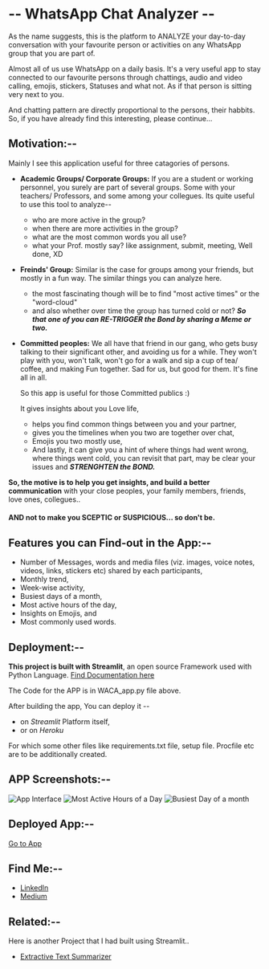 
# **-- WhatsApp Chat Analyzer --**

As the name suggests, this is the platform to ANALYZE your day-to-day conversation with your favourite person or activities on any WhatsApp group that you are part of. 

Almost all of us use WhatsApp on a daily basis. It's a very useful app to stay connected to our favourite persons through chattings, audio and video calling, emojis, stickers, Statuses and what not. As if that person is sitting very next to you. 

And chatting pattern are directly proportional to the persons, their habbits. So, if you have already find this interesting, please continue...

##



## **Motivation:--**
Mainly I see this application useful for three catagories of persons.
 
- **Academic Groups/ Corporate Groups:** If you are a student or working personnel, you surely are part of several groups. Some with your teachers/ Professors, and some among your collegues. Its quite useful to use this tool to analyze-- 
    - who are more active in the group?
    - when there are more activities in the group?
    - what are the most common words you all use?
    - what your Prof. mostly say? like assignment, submit, meeting, Well done, XD
- **Freinds' Group:** Similar is the case for groups among your friends, but mostly in a fun way. The similar things you can analyze here.
    - the most fascinating though will be to find "most active times" or the "word-cloud"
    - and also whether over time the group has turned cold or not? **_So that one of you can RE-TRIGGER the Bond by sharing a Meme or two._** 
- **Committed peoples:** We all have that friend in our gang, who gets busy talking to their significant other, and avoiding us for a while. They won't play with you, won't talk, won't go for a walk and sip a cup of tea/ coffee, and making Fun together. Sad for us, but good for them. It's fine all in all. 
       
    So this app is useful for those Committed publics :)
    
    It gives insights about you Love life, 
    - helps you find common things between you and your partner,
    - gives you the timelines when you two are together over chat,
    - Emojis you two mostly use,
    - And lastly, it can give you a hint of where things had went wrong, where things went cold, you can revisit that part, may be clear your issues and **_STRENGHTEN the BOND._**

**So, the motive is to help you get insights, and build a better communication** with your close peoples, your family members, friends, love ones, collegues..
#### **AND not to make you SCEPTIC or SUSPICIOUS... so don't be.**

##
## **Features you can Find-out in the App:--**

- Number of Messages, words and media files (viz. images, voice notes, videos, links, stickers etc) shared by each participants,
- Monthly trend,
- Week-wise activity,
- Busiest days of a month,
- Most active hours of the day,
- Insights on Emojis, and
- Most commonly used words.
##

## **Deployment:--**

**This project is built with Streamlit**, an open source Framework used with Python Language. 
[Find Documentation here](https://docs.streamlit.io/)

The Code for the APP is in WACA_app.py file above.

After building the app, You can deploy it --
   - on _Streamlit_ Platform itself,
   - or on _Heroku_

For which some other files like requirements.txt file, setup file. Procfile etc are to be additionally created.



## **APP Screenshots:--**

![App Interface](https://drive.google.com/uc?export=view&id=1NxZ-6DV2m7HaMjYF7XHoZbYl8p16hOyp)
![Most Active Hours of a Day](https://drive.google.com/uc?export=view&id=1dLKLeWMK4XbFyLJDtr8YLK6VpiLvGzvc) 
![Busiest Day of a month](https://drive.google.com/uc?export=view&id=1GpSl7xWGT1GmpvYQyI80Ac0bY5yHNb4D)


## **Deployed App:--**

[Go to App](https://avinandanpal25-proj4--whatsapp-chat-analyzer-waca-app-ux1xbw.streamlit.app/)

## **Find Me:--**

- [LinkedIn](https://www.linkedin.com/in/avinandan-pal-8b226b1aa/)
- [Medium](https://medium.com/@debanand2225)


## **Related:--**

Here is another Project that I had built using Streamlit..

- [Extractive Text Summarizer](https://github.com/AvinandanPal25/Texty_summarizer)

